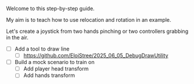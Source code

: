 
Welcome to this step-by-step guide.

My aim is to teach how to use relocation and rotation in an example.

Let's create a joystick from two hands pinching or two controllers grabbing in the air.


- [ ] Add a tool to draw line
  - [ ] https://github.com/EloiStree/2025_06_05_DebugDrawUtility
- [ ] Build a mock scenario to train on
  - [ ] Add player head transform
  - [ ] Add hands transform
